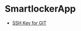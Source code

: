 # SmartlockerApp
 
* [SSH Key for GIT](https://help.github.com/articles/connecting-to-github-with-ssh/)


